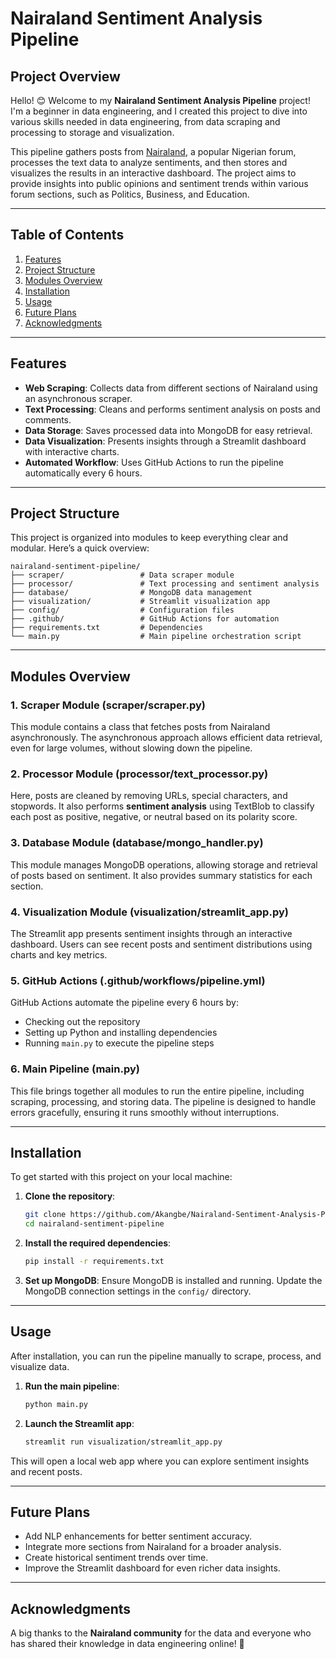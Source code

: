 # Nairaland Sentiment Analysis Pipeline

## Project Overview

Hello! 😊 Welcome to my **Nairaland Sentiment Analysis Pipeline** project! I'm a beginner in data engineering, and I created this project to dive into various skills needed in data engineering, from data scraping and processing to storage and visualization.

This pipeline gathers posts from [Nairaland](https://www.nairaland.com/), a popular Nigerian forum, processes the text data to analyze sentiments, and then stores and visualizes the results in an interactive dashboard. The project aims to provide insights into public opinions and sentiment trends within various forum sections, such as Politics, Business, and Education.

---

## Table of Contents

1. [Features](#features)
2. [Project Structure](#project-structure)
3. [Modules Overview](#modules-overview)
4. [Installation](#installation)
5. [Usage](#usage)
6. [Future Plans](#future-plans)
7. [Acknowledgments](#acknowledgments)

---

## Features

- **Web Scraping**: Collects data from different sections of Nairaland using an asynchronous scraper.
- **Text Processing**: Cleans and performs sentiment analysis on posts and comments.
- **Data Storage**: Saves processed data into MongoDB for easy retrieval.
- **Data Visualization**: Presents insights through a Streamlit dashboard with interactive charts.
- **Automated Workflow**: Uses GitHub Actions to run the pipeline automatically every 6 hours.

---

## Project Structure

This project is organized into modules to keep everything clear and modular. Here’s a quick overview:

```
nairaland-sentiment-pipeline/
├── scraper/                 # Data scraper module
├── processor/               # Text processing and sentiment analysis
├── database/                # MongoDB data management
├── visualization/           # Streamlit visualization app
├── config/                  # Configuration files
├── .github/                 # GitHub Actions for automation
├── requirements.txt         # Dependencies
└── main.py                  # Main pipeline orchestration script
```

---

## Modules Overview

### 1. **Scraper Module (scraper/scraper.py)**

This module contains a class that fetches posts from Nairaland asynchronously. The asynchronous approach allows efficient data retrieval, even for large volumes, without slowing down the pipeline.

### 2. **Processor Module (processor/text_processor.py)**

Here, posts are cleaned by removing URLs, special characters, and stopwords. It also performs **sentiment analysis** using TextBlob to classify each post as positive, negative, or neutral based on its polarity score.

### 3. **Database Module (database/mongo_handler.py)**

This module manages MongoDB operations, allowing storage and retrieval of posts based on sentiment. It also provides summary statistics for each section.

### 4. **Visualization Module (visualization/streamlit_app.py)**

The Streamlit app presents sentiment insights through an interactive dashboard. Users can see recent posts and sentiment distributions using charts and key metrics.

### 5. **GitHub Actions (.github/workflows/pipeline.yml)**

GitHub Actions automate the pipeline every 6 hours by:

- Checking out the repository
- Setting up Python and installing dependencies
- Running `main.py` to execute the pipeline steps

### 6. **Main Pipeline (main.py)**

This file brings together all modules to run the entire pipeline, including scraping, processing, and storing data. The pipeline is designed to handle errors gracefully, ensuring it runs smoothly without interruptions.

---

## Installation

To get started with this project on your local machine:

1. **Clone the repository**:

   ```bash
   git clone https://github.com/Akangbe/Nairaland-Sentiment-Analysis-Pipeline
   cd nairaland-sentiment-pipeline
   ```

2. **Install the required dependencies**:

   ```bash
   pip install -r requirements.txt
   ```

3. **Set up MongoDB**: Ensure MongoDB is installed and running. Update the MongoDB connection settings in the `config/` directory.

---

## Usage

After installation, you can run the pipeline manually to scrape, process, and visualize data.

1. **Run the main pipeline**:

   ```bash
   python main.py
   ```

2. **Launch the Streamlit app**:
   ```bash
   streamlit run visualization/streamlit_app.py
   ```

This will open a local web app where you can explore sentiment insights and recent posts.

---

## Future Plans

- Add NLP enhancements for better sentiment accuracy.
- Integrate more sections from Nairaland for a broader analysis.
- Create historical sentiment trends over time.
- Improve the Streamlit dashboard for even richer data insights.

---

## Acknowledgments

A big thanks to the **Nairaland community** for the data and everyone who has shared their knowledge in data engineering online! 🌟
